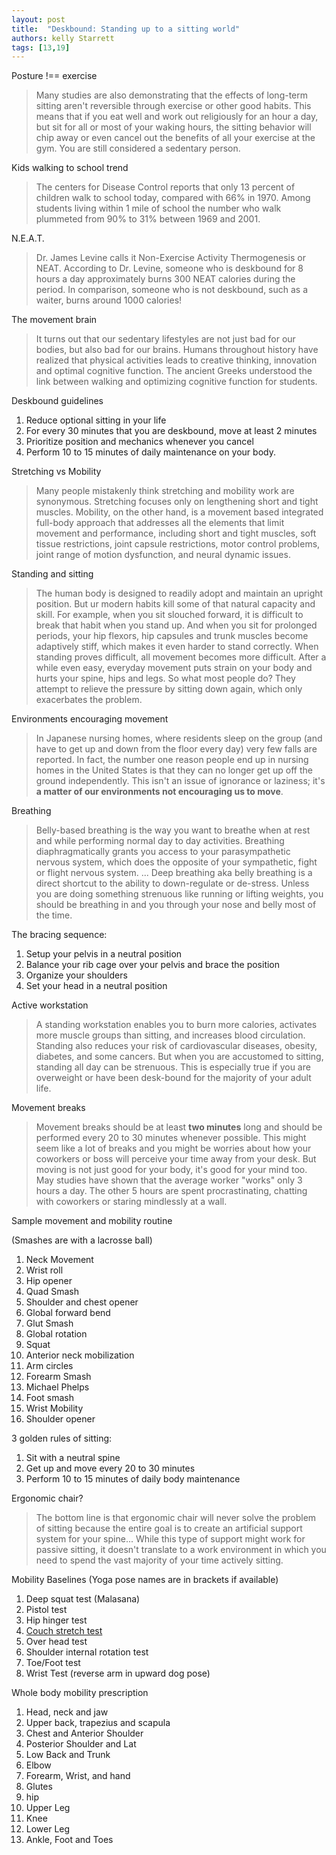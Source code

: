 ```yaml
---
layout: post
title:  "Deskbound: Standing up to a sitting world"
authors: kelly Starrett
tags: [13,19]
---
```


Posture !== exercise

> Many studies are also demonstrating that the effects of long-term sitting aren't reversible through exercise or other good habits. This means that if you eat well and work out religiously for an hour a day, but sit for all or most of your waking hours, the sitting behavior will chip away or even cancel out the benefits of all your exercise at the gym. You are still considered a sedentary person.

Kids walking to school trend

> The centers for Disease Control reports that only 13 percent of children walk to school today, compared with 66% in 1970. Among students living within 1 mile of school the number who walk plummeted from 90% to 31% between 1969 and 2001.

N.E.A.T.

> Dr. James Levine calls it Non-Exercise Activity Thermogenesis or NEAT. According to Dr. Levine, someone who is deskbound for 8 hours a day approximately burns 300 NEAT calories during the period. In comparison, someone who is not deskbound, such as a waiter, burns around 1000 calories!

The movement brain

> It turns out that our sedentary lifestyles are not just bad for our bodies, but also bad for our brains. Humans throughout history have realized that physical activities leads to creative thinking, innovation and optimal cognitive function. The ancient Greeks understood the link between walking and optimizing cognitive function for students.

Deskbound guidelines

1. Reduce optional sitting in your life
1. For every 30 minutes that you are deskbound, move at least 2 minutes
1. Prioritize position and mechanics whenever you cancel
1. Perform 10 to 15 minutes of daily maintenance on your body.

Stretching vs Mobility

> Many people mistakenly think stretching and mobility work are synonymous. Stretching focuses only on lengthening short and tight muscles. Mobility, on the other hand, is a movement based integrated full-body approach that addresses all the elements that limit movement and performance, including short and tight muscles, soft tissue restrictions, joint capsule restrictions, motor control problems, joint range of motion dysfunction, and neural dynamic issues.

Standing and sitting

> The human body is designed to readily adopt and maintain an upright position. But ur modern habits kill some of that natural capacity and skill. For example, when you sit slouched forward, it is difficult to break that habit when you stand up. And when you sit for prolonged periods, your hip flexors, hip capsules and trunk muscles become adaptively stiff, which makes it even harder to stand correctly. When standing proves difficult, all movement becomes more difficult. After a while even easy, everyday movement puts strain on your body and hurts your spine, hips and legs. So what most people do? They attempt to relieve the pressure by sitting down again, which only exacerbates the problem.

Environments encouraging movement

> In Japanese nursing homes, where residents sleep on the group (and have to get up and down from the floor every day) very few falls are reported. In fact, the number one reason people end up in nursing homes in the United States is that they can no longer get up off the ground independently. This isn't an issue of ignorance or laziness; it's **a matter of our environments not encouraging us to move**.

Breathing

> Belly-based breathing is the way you want to breathe when at rest and while performing normal day to day activities. Breathing diaphragmatically grants you access to your parasympathetic nervous system, which does the opposite of your sympathetic, fight or flight nervous system. ... Deep breathing aka belly breathing is a direct shortcut to the ability to down-regulate or de-stress. Unless you are doing something strenuous like running or lifting weights, you should be breathing in and you through your nose and belly most of the time.

The bracing sequence:

1. Setup your pelvis in a neutral position
1. Balance your rib cage over your pelvis and brace the position
1. Organize your shoulders
1. Set your head in a neutral position

Active workstation

> A standing workstation enables you to burn more calories, activates more muscle groups than sitting, and increases blood circulation. Standing also reduces your risk of cardiovascular diseases, obesity, diabetes, and some cancers. But when you are accustomed to sitting, standing all day can be strenuous. This is especially true if you are overweight or have been desk-bound for the majority of your adult life.

Movement breaks

> Movement breaks should be at least **two minutes** long and should be performed every 20 to 30 minutes whenever possible. This might seem like a lot of breaks and you might be worries about how your coworkers or boss will perceive your time away from your desk. But moving is not just good for your body, it's good for your mind too. May studies have shown that the average worker "works" only 3 hours a day. The other 5 hours are spent procrastinating, chatting with coworkers or staring mindlessly at a wall.

Sample movement and mobility routine

(Smashes are with a lacrosse ball)

1. Neck Movement
1. Wrist roll
1. Hip opener
1. Quad Smash
1. Shoulder and chest opener
1. Global forward bend
1. Glut Smash
1. Global rotation
1. Squat
1. Anterior neck mobilization
1. Arm circles
1. Forearm Smash
1. Michael Phelps
1. Foot smash
1. Wrist Mobility
1. Shoulder opener

3 golden rules of sitting:

1. Sit with a neutral spine
1. Get up and move every 20 to 30 minutes
1. Perform 10 to 15 minutes of daily body maintenance

Ergonomic chair?

> The bottom line is that ergonomic chair will never solve the problem of sitting because the entire goal is to create an artificial support system for your spine... While this type of support might work for passive sitting, it doesn't translate to a work environment in which you need to spend the vast majority of your time actively sitting.

Mobility Baselines (Yoga pose names are in brackets if available)

1. Deep squat test (Malasana)
1. Pistol test
1. Hip hinger test
1. [Couch stretch test](https://content.artofmanliness.com/uploads/2014/08/Couch-1.jpg)
1. Over head test
1. Shoulder internal rotation test
1. Toe/Foot test
1. Wrist Test (reverse arm in upward dog pose)

Whole body mobility prescription

1. Head, neck and jaw
1. Upper back, trapezius and scapula
1. Chest and Anterior Shoulder
1. Posterior Shoulder and Lat
1. Low Back and Trunk
1. Elbow
1. Forearm, Wrist, and hand
1. Glutes
1. hip
1. Upper Leg
1. Knee
1. Lower Leg
1. Ankle, Foot and Toes
